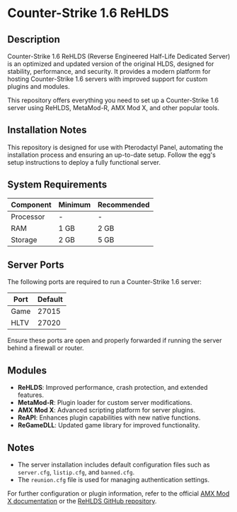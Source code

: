 # Counter-Strike 1.6 ReHLDS

## Description
Counter-Strike 1.6 ReHLDS (Reverse Engineered Half-Life Dedicated Server) is an optimized and updated version of the original HLDS, designed for stability, performance, and security. It provides a modern platform for hosting Counter-Strike 1.6 servers with improved support for custom plugins and modules.

This repository offers everything you need to set up a Counter-Strike 1.6 server using ReHLDS, MetaMod-R, AMX Mod X, and other popular tools.



## Installation Notes

This repository is designed for use with Pterodactyl Panel, automating the installation process and ensuring an up-to-date setup. Follow the egg's setup instructions to deploy a fully functional server.



## System Requirements

| Component    | Minimum             | Recommended        |
|--------------|---------------------|--------------------|
| Processor    | -                   | -                  |
| RAM          | 1 GB                | 2 GB               |
| Storage      | 2 GB                | 5 GB               |



## Server Ports

The following ports are required to run a Counter-Strike 1.6 server:

| Port    | Default |
|---------|---------|
| Game    | 27015   |
| HLTV    | 27020   |

Ensure these ports are open and properly forwarded if running the server behind a firewall or router.





## Modules

- **ReHLDS**: Improved performance, crash protection, and extended features.
- **MetaMod-R**: Plugin loader for custom server modifications.
- **AMX Mod X**: Advanced scripting platform for server plugins.
- **ReAPI**: Enhances plugin capabilities with new native functions.
- **ReGameDLL**: Updated game library for improved functionality.



## Notes

- The server installation includes default configuration files such as `server.cfg`, `listip.cfg`, and `banned.cfg`.
- The `reunion.cfg` file is used for managing authentication settings.

For further configuration or plugin information, refer to the official [AMX Mod X documentation](https://amxmodx.org/) or the [ReHLDS GitHub repository](https://github.com/dreamstalker/rehlds).
